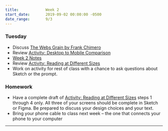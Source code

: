 ```yaml
---
title:            Week 2
start_date:       2019-09-02 00:00:00 -0500
date_range:       9/3
---
```


### Tuesday

- Discuss [The Webs Grain by Frank Chimero](https://frankchimero.com/writing/the-webs-grain/)
- Review [Activity: Desktop to Mobile Comparison](https://paper.dropbox.com/doc/MD-Week-2-Group-Activity--AkCIlGQr~usTGdo~MiV~UZ9pAQ-yzMvqfjnlJNwJPhWyz665)
- [Week 2 Notes](https://paper.dropbox.com/doc/Sketch-Intro-Designing-for-Mobile--AkDguU0dvK1uKmYPUhHVd5IrAQ-v9iw76ojaVhs1WOFskuGC)
- Review [Activity: Reading at Different Sizes](../projects/reading)
- Work on activity for rest of class with a chance to ask questions about Sketch or the prompt.

### Homework
- Have a complete draft of [Activity: Reading at Different Sizes](../projects/reading) steps 1 through 4 only. All three of your screens should be complete in Sketch or Figma. Be prepared to discuss your design choices and your text.
- Bring your phone cable to class next week – the one that connects your phone to your computer

---
